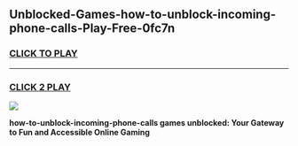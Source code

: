 
## Unblocked-Games-how-to-unblock-incoming-phone-calls-Play-Free-0fc7n
<h3>
<a href="https://premium76.site?title=how-to-unblock-incoming-phone-calls&ref=10A">CLICK TO PLAY</a></h3>
<hr>

<h3>
<a href="https://premium76.site?title=how-to-unblock-incoming-phone-calls&ref=10A">CLICK 2 PLAY</a>
  
</h3>

<a href="https://premium76.site?title=how-to-unblock-incoming-phone-calls&ref=10A"><img src="https://clearcache.store/games.png"></a>


**how-to-unblock-incoming-phone-calls games unblocked: Your Gateway to Fun and Accessible Online Gaming**
